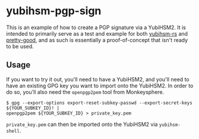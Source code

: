 # yubihsm-pgp-sign
This is an example of how to create a PGP signature via a YubiHSM2. It is intended to primarily
serve as a test and example for both [yubihsm-rs] and [pretty-good], and as such is essentially a
proof-of-concept that isn't ready to be used.

## Usage
If you want to try it out, you'll need to have a YubiHSM2, and you'll need to have an existing GPG
key you want to import onto the YubiHSM2. In order to do so, you'll also need the `openpgp2pem` tool
from Monkeysphere.
```
$ gpg --export-options export-reset-subkey-passwd --export-secret-keys ${YOUR_SUBKEY_ID}! |
openpgp2pem ${YOUR_SUBKEY_ID} > private_key.pem
```
`private_key.pem` can then be imported onto the YubiHSM2 via `yubihsm-shell`.

[yubihsm-rs]: https://github.com/coreos/yubihsm-rs
[pretty-good]: https://github.com/csssuf/pretty-good
